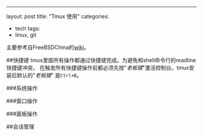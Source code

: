 ---
layout: post
title: "Tmux 使用"
categories:
- tech
tags:
- linux, git

主要参考自FreeBSDChina的[wiki](https://wiki.freebsdchina.org/software/t/tmux)。

##快捷键
tmux里面所有操作都通过快捷键完成。为避免和shell命令行的readline快捷键冲突，
在触发所有快捷键操作前都必须先按"*老板键*"激活控制台。tmux安装后默认的"*老板键*"
是`Ctrl+B`。

###系统操作

###窗口操作

###面板操作


##会话管理

